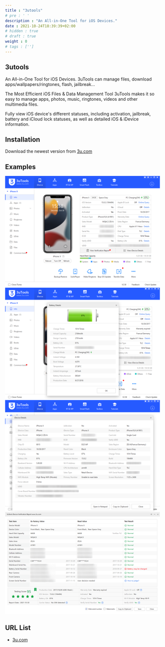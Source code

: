 ```yaml
---
title : "3utools"
# pre : ' '
description : "An All-in-One Tool for iOS Devices."
date : 2021-10-24T18:39:39+02:00
# hidden : true
# draft : true
weight : 0
# tags : ['']
---
```


## 3utools

An All-in-One Tool for iOS Devices. 3uTools can manage files, download apps/wallpapers/ringtones, flash, jailbreak…

The Most Efficient iOS Files & Data Management Tool
3uTools makes it so easy to manage apps, photos, music, ringtones, videos and other multimedia files.

Fully view iOS device's different statuses, including activation, jailbreak, battery and iCloud lock statuses, as well as detailed iOS & iDevice information.

## Installation

Download the newest version from [3u.com](https://www.3u.com/)

## Examples

![Example](images/example1.png)
![Example](images/example2.png)
![Example](images/example3.png)
![Example](images/example4.png)

## URL List

- [3u.com](http://www.3u.com/)
